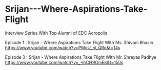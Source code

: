# Srijan---Where-Aspirations-Take-Flight
Interview Series With Top Alumni of EDC Acropolis

Episode 1 : Srijan - Where Aspirations Take Flight With Ms. Shivani Bhasin
https://www.youtube.com/watch?v=PMoU_nI_QRc&t=14s

Episode 3 : Srijan - Where Aspirations Take Flight With Mr. Shreyas Padhye
https://www.youtube.com/watch?v=_-InCH9OmBs&t=150s
